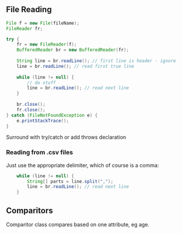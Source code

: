 ## File Reading
```java
File f = new File(fileName);
FileReader fr;

try {
	fr = new FileReader(f);
	BufferedReader br = new BufferedReader(fr);
	
	String line = br.readLine(); // first line is header - ignore
	line = br.readLine(); // read first true line
	
	while (line != null) {
		// do stuff
		line = br.readLine(); // read next line
	}
	
	br.close();
	fr.close();
} catch (FileNotFoundException e) {
	e.printStackTrace();
}
```

Surround with try/catch or add throws declaration

### Reading from .csv files
Just use the appropriate delimiter, which of course is a comma:
```java
	while (line != null) {
		String[] parts = line.split(",");
		line = br.readLine(); // read next line
	}
```

## Comparitors
Comparitor class compares based on one attribute, eg age.